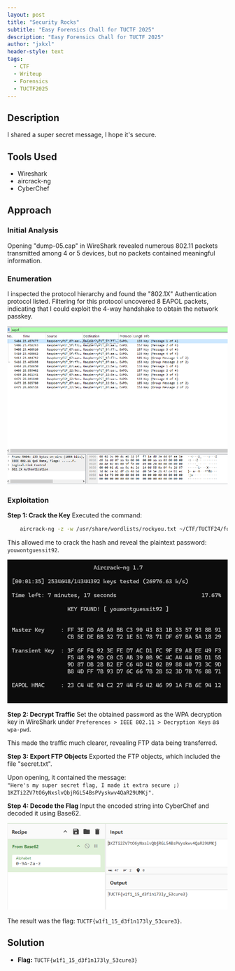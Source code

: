 ```yaml
---
layout: post
title: "Security Rocks"
subtitle: "Easy Forensics Chall for TUCTF 2025"
description: "Easy Forensics Chall for TUCTF 2025"
author: "jxkxl"
header-style: text
tags:
  - CTF
  - Writeup
  - Forensics
  - TUCTF2025
---
```


## Description

I shared a super secret message, I hope it's secure.

## Tools Used

- Wireshark
- aircrack-ng
- CyberChef

## Approach

### Initial Analysis

Opening "dump-05.cap" in WireShark revealed numerous 802.11 packets transmitted among 4 or 5 devices, but no packets contained meaningful information.

### Enumeration

I inspected the protocol hierarchy and found the "802.1X" Authentication protocol listed. Filtering for this protocol uncovered 8 EAPOL packets, indicating that I could exploit the 4-way handshake to obtain the network passkey.

![WireShark](/assets/securityRocks1.png)

### Exploitation

 **Step 1: Crack the Key**
Executed the command:
 
```bash
    aircrack-ng -z -w /usr/share/wordlists/rockyou.txt ~/CTF/TUCTF24/forensics/dump-05.cap
```

This allowed me to crack the hash and reveal the plaintext password: `youwontguessit92`.

![aircrack-ng](/assets/securityRocks2.png)

**Step 2: Decrypt Traffic**
Set the obtained password as the WPA decryption key in WireShark under `Preferences > IEEE 802.11 > Decryption Keys` as `wpa-pwd`.

This made the traffic much clearer, revealing FTP data being transferred.

**Step 3: Export FTP Objects**
Exported the FTP objects, which included the file "secret.txt".

Upon opening, it contained the message:  
`"Here's my super secret flag, I made it extra secure ;) 1KZTi2ZV7tO6yNxslvQbjRGL54BsPVyskwv4QaR29UMKj".`
 
**Step 4: Decode the Flag**
Input the encoded string into CyberChef and decoded it using Base62.

![CyberChef](/assets/securityRocks3.png)

The result was the flag:   `TUCTF{w1f1_15_d3f1n173ly_53cure3}`.

## Solution

- **Flag:** `TUCTF{w1f1_15_d3f1n173ly_53cure3}`
